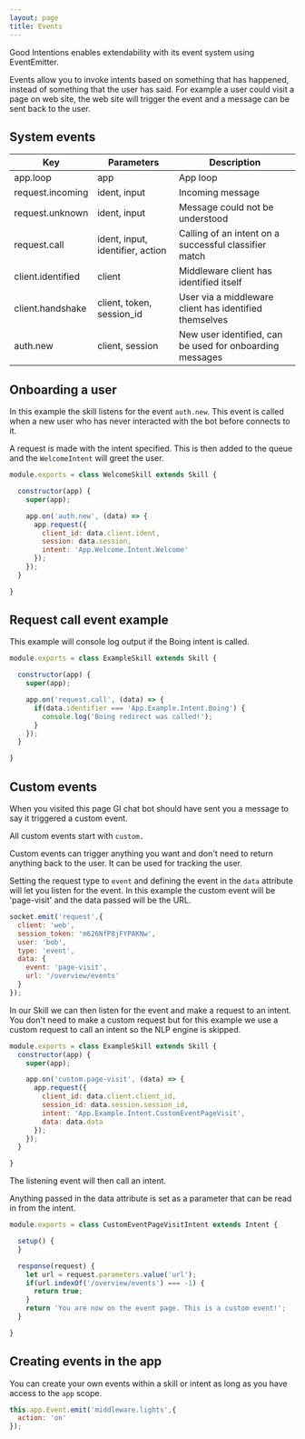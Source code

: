 ```yaml
---
layout: page
title: Events
---
```


Good Intentions enables extendability with its event system using EventEmitter.

Events allow you to invoke intents based on something that has happened, instead of something that the user has said.
For example a user could visit a page on web site, the web site will trigger the event and a message can be sent back to the user.


## System events

Key | Parameters | Description
--- | --- | ---
app.loop | app | App loop
request.incoming | ident, input | Incoming message
request.unknown | ident, input | Message could not be understood
request.call | ident, input, identifier, action | Calling of an intent on a successful classifier match
client.identified | client | Middleware client has identified itself
client.handshake | client, token, session_id | User via a middleware client has identified themselves
auth.new | client, session | New user identified, can be used for onboarding messages


## Onboarding a user

In this example the skill listens for the event `auth.new`. This event is called when a new user who has never interacted with the bot before connects to it.

A request is made with the intent specified. This is then added to the queue and the `WelcomeIntent` will greet the user.


~~~javascript
module.exports = class WelcomeSkill extends Skill {

  constructor(app) {
    super(app);

    app.on('auth.new', (data) => {
      app.request({
        client_id: data.client.ident,
        session: data.session,
        intent: 'App.Welcome.Intent.Welcome'
      });
    });
  }

}
~~~


## Request call event example

This example will console log output if the Boing intent is called.

~~~javascript
module.exports = class ExampleSkill extends Skill {

  constructor(app) {
    super(app);

    app.on('request.call', (data) => {
      if(data.identifier === 'App.Example.Intent.Boing') {
        console.log('Boing redirect was called!');
      }
    });
  }

}
~~~



## Custom events

When you visited this page GI chat bot should have sent you a message to say it triggered a custom event.

All custom events start with `custom.`

Custom events can trigger anything you want and don't need to return anything back to the user. It can be used for tracking the user.

Setting the request type to `event` and defining the event in the `data` attribute will let you listen for the event. In this example the custom event will be 'page-visit' and the data passed will be the URL.

~~~javascript
socket.emit('request',{
  client: 'web',
  session_token: 'm626NfP8jFYPAKNw',
  user: 'bob',
  type: 'event',
  data: {
    event: 'page-visit',
    url: '/overview/events'
  }
});
~~~


In our Skill we can then listen for the event and make a request to an intent. You don't need to make a custom request but for this example we use a custom request to call an intent so the NLP engine is skipped.

~~~javascript
module.exports = class ExampleSkill extends Skill {
  constructor(app) {
    super(app);

    app.on('custom.page-visit', (data) => {
      app.request({
        client_id: data.client.client_id,
        session_id: data.session.session_id,
        intent: 'App.Example.Intent.CustomEventPageVisit',
        data: data.data
      });
    });
  }

}
~~~

The listening event will then call an intent.

Anything passed in the data attribute is set as a parameter that can be read in from the intent.


~~~javascript
module.exports = class CustomEventPageVisitIntent extends Intent {

  setup() {
  }

  response(request) {
    let url = request.parameters.value('url');
    if(url.indexOf('/overview/events') === -1) {
      return true;
    }
    return 'You are now on the event page. This is a custom event!';
  }

}
~~~



## Creating events in the app

You can create your own events within a skill or intent as long as you have access to the `app` scope.

~~~javascript
this.app.Event.emit('middleware.lights',{
  action: 'on'
});
~~~